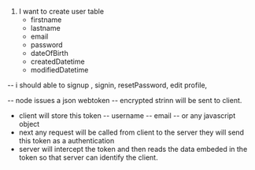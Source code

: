 
1. I want to create user table
    - firstname
    - lastname
    - email
    - password
    - dateOfBirth
    - createdDatetime
    - modifiedDatetime 

-- i should able to signup , signin, resetPassword, edit profile,

-- node issues a json webtoken
   -- encrypted strinn will be sent to client.
   - client will store this token 
     -- username
     -- email 
     -- or any javascript object
   - next any request will be called from client to the server they will send this token as a authentication
   - server will intercept the token and then reads the data embeded in the token so that server can identify the client.